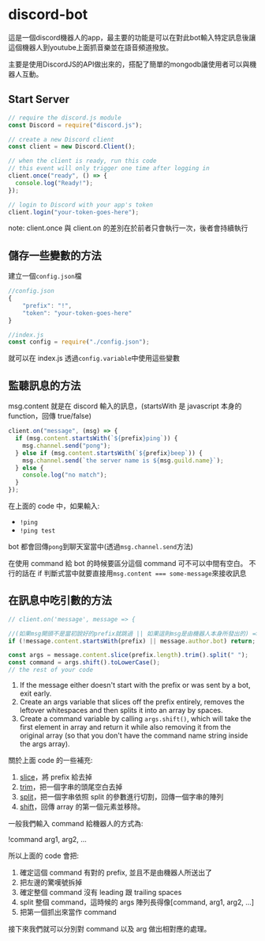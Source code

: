 # discord-bot
這是一個discord機器人的app，最主要的功能是可以在對此bot輸入特定訊息後讓這個機器人到youtube上面抓音樂並在語音頻道撥放。

主要是使用DiscordJS的API做出來的，搭配了簡單的mongodb讓使用者可以與機器人互動。

## Start Server

```javascript
// require the discord.js module
const Discord = require("discord.js");

// create a new Discord client
const client = new Discord.Client();

// when the client is ready, run this code
// this event will only trigger one time after logging in
client.once("ready", () => {
  console.log("Ready!");
});

// login to Discord with your app's token
client.login("your-token-goes-here");
```

note: client.once 與 client.on 的差別在於前者只會執行一次，後者會持續執行

## 儲存一些變數的方法

建立一個`config.json`檔

```javascript
//config.json
{
	"prefix": "!",
	"token": "your-token-goes-here"
}
```

```javascript
//index.js
const config = require("./config.json");
```

就可以在 index.js 透過`config.variable`中使用這些變數

## 監聽訊息的方法

msg.content 就是在 discord 輸入的訊息，(startsWith 是 javascript 本身的 function，回傳 true/false)

```javascript
client.on("message", (msg) => {
  if (msg.content.startsWith(`${prefix}ping`)) {
    msg.channel.send("pong");
  } else if (msg.content.startsWith(`${prefix}beep`)) {
    msg.channel.send(`the server name is ${msg.guild.name}`);
  } else {
    console.log("no match");
  }
});
```

在上面的 code 中，如果輸入:

- `!ping`
- `!ping test`

bot 都會回傳`pong`到聊天室當中(透過`msg.channel.send`方法)

在使用 command 給 bot 的時候要區分這個 command 可不可以中間有空白。
不行的話在 if 判斷式當中就要直接用`msg.content === some-message`來接收訊息

## 在訊息中吃引數的方法

```javascript
// client.on('message', message => {

//(如果msg開頭不是當初說好的prefix就跳過 || 如果這則msg是由機器人本身所發出的) => return
if (!message.content.startsWith(prefix) || message.author.bot) return;

const args = message.content.slice(prefix.length).trim().split(" ");
const command = args.shift().toLowerCase();
// the rest of your code
```

1. If the message either doesn't start with the prefix or was sent by a bot, exit early.
1. Create an args variable that slices off the prefix entirely, removes the leftover whitespaces and then splits it into an array by spaces.
1. Create a command variable by calling `args.shift()`, which will take the first element in array and return it while also removing it from the original array (so that you don't have the command name string inside the args array).

關於上面 code 的一些補充:

1. [slice](https://developer.mozilla.org/zh-TW/docs/Web/JavaScript/Reference/Global_Objects/Array/slice)，將 prefix 給去掉
1. [trim](https://developer.mozilla.org/zh-CN/docs/Web/JavaScript/Reference/Global_Objects/String/Trim)，把一個字串的頭尾空白去掉
1. [split](https://developer.mozilla.org/zh-CN/docs/Web/JavaScript/Reference/Global_Objects/String/split)，把一個字串依照 split 的參數進行切割，回傳一個字串的陣列
1. [shift](https://developer.mozilla.org/zh-CN/docs/Web/JavaScript/Reference/Global_Objects/String/split)，回傳 array 的第一個元素並移除。

一般我們輸入 command 給機器人的方式為:

!command arg1, arg2, ...

所以上面的 code 會把:

1. 確定這個 command 有對的 prefix, 並且不是由機器人所送出了
2. 把左邊的驚嘆號拆掉
3. 確定整個 command 沒有 leading 跟 trailing spaces
4. split 整個 command，這時候的 args 陣列長得像\[command, arg1, arg2, ...\]
5. 把第一個抓出來當作 command

接下來我們就可以分別對 command 以及 arg 做出相對應的處理。
